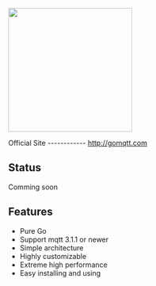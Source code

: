 <p align="left">
    <a href="https://gomqtt.com">
     <img  width="250" src="https://github.com/corego/gomqtt/blob/master/assets/images/logo.png"></a>
</p>
Official Site
------------
<a href="http://gomqtt.com">http://gomqtt.com</a>

Status
------------
Comming soon

Features
------------
 - Pure Go
 - Support mqtt 3.1.1 or newer
 - Simple architecture
 - Highly customizable
 - Extreme high performance
 - Easy installing and using
